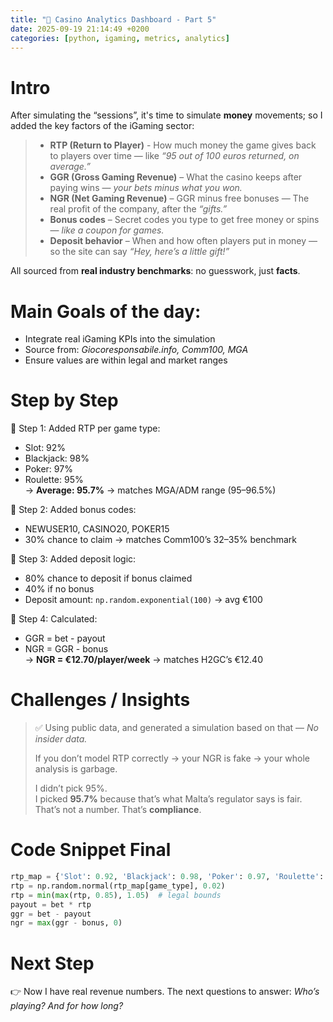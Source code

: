 ```yaml
---
title: "🎲 Casino Analytics Dashboard - Part 5"
date: 2025-09-19 21:14:49 +0200
categories: [python, igaming, metrics, analytics]
---
```


# Intro

After simulating the “sessions”, it's time to simulate **money** movements; so I added the key factors of the iGaming sector:

> - **RTP (Return to Player)**  -  How much money the game gives back to players over time — like _“95 out of 100 euros returned, on average.”_  
> - **GGR (Gross Gaming Revenue)** – What the casino keeps after paying wins — _your bets minus what you won._  
> - **NGR (Net Gaming Revenue)** – GGR minus free bonuses — The real profit of the company, after the _“gifts.”_    
> - **Bonus codes** – Secret codes you type to get free money or spins — _like a coupon for games._
> - **Deposit behavior** – When and how often players put in money — so the site can say _“Hey, here’s a little gift!”_ 

All sourced from **real industry benchmarks**: no guesswork, just **facts**.

# Main Goals of the day:

- Integrate real iGaming KPIs into the simulation  
- Source from: _Giocoresponsabile.info, Comm100, MGA_  
- Ensure values are within legal and market ranges

# Step by Step

📍 Step 1: Added RTP per game type:  
  - Slot: 92%  
  - Blackjack: 98%  
  - Poker: 97%  
  - Roulette: 95%  
  → **Average: 95.7%** → matches MGA/ADM range (95–96.5%)  

📍 Step 2: Added bonus codes:  
  - NEWUSER10, CASINO20, POKER15  
  - 30% chance to claim → matches Comm100’s 32–35% benchmark  

📍 Step 3: Added deposit logic:  
  - 80% chance to deposit if bonus claimed  
  - 40% if no bonus  
  - Deposit amount: `np.random.exponential(100)` → avg €100  

📍 Step 4: Calculated:  
  - GGR = bet - payout  
  - NGR = GGR - bonus  
  → **NGR = €12.70/player/week** → matches H2GC’s €12.40  

# Challenges / Insights

> ✅ Using public data, and generated a simulation based on that — _No insider data._ 
>  
> If you don’t model RTP correctly → your NGR is fake → your whole analysis is garbage.  
>  
> I didn’t pick 95%.  
> I picked **95.7%** because that’s what Malta’s regulator says is fair.  
> That’s not a number. That’s **compliance**.

# Code Snippet Final

```python
rtp_map = {'Slot': 0.92, 'Blackjack': 0.98, 'Poker': 0.97, 'Roulette': 0.95}
rtp = np.random.normal(rtp_map[game_type], 0.02)
rtp = min(max(rtp, 0.85), 1.05)  # legal bounds
payout = bet * rtp
ggr = bet - payout
ngr = max(ggr - bonus, 0)
```
</pre>

# Next Step
👉 Now I have real revenue numbers. The next questions to answer: _Who’s playing? And for how long?_
